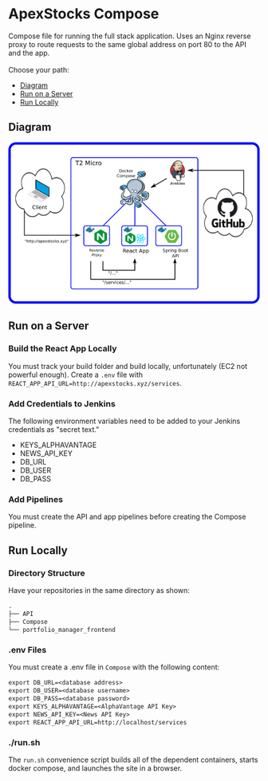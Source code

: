 # ApexStocks Compose
<!-- #### CODY ANDERSON, QUINTON LIANG, AARON PARKER -->

Compose file for running the full stack application. Uses an Nginx reverse
proxy to route requests to the same global address on port 80 to the API and
the app.
<br>
<br>
Choose your path:
* [Diagram](#diagram)
* [Run on a Server](#run-on-a-server)
* [Run Locally](#run-locally)

## Diagram
[![diagram](https://github.com/Finance-Portfolio-Manager/Compose/raw/master/diagram.png)](https://github.com/Finance-Portfolio-Manager/Compose/raw/master/diagram.png)

## Run on a Server
### Build the React App Locally
You must track your build folder and build locally, unfortunately (EC2 not
powerful enough). Create a `.env` file with
`REACT_APP_API_URL=http://apexstocks.xyz/services`.
### Add Credentials to Jenkins
The following environment variables need to be added to your Jenkins
credentials as "secret text."
* KEYS_ALPHAVANTAGE
* NEWS_API_KEY
* DB_URL
* DB_USER
* DB_PASS
### Add Pipelines
You must create the API and app pipelines before creating the Compose pipeline.
## Run Locally
### Directory Structure
Have your repositories in the same directory as shown:
```
.
├── API
├── Compose
└── portfolio_manager_frontend
```
### .env Files
You must create a .env file in `Compose` with the following content:
```
export DB_URL=<database address>
export DB_USER=<database username>
export DB_PASS=<database password>
export KEYS_ALPHAVANTAGE=<AlphaVantage API Key>
export NEWS_API_KEY=<News API Key>
export REACT_APP_API_URL=http://localhost/services
```
### ./run.sh
The `run.sh` convenience script builds all of the dependent containers, starts
docker compose, and launches the site in a browser.
